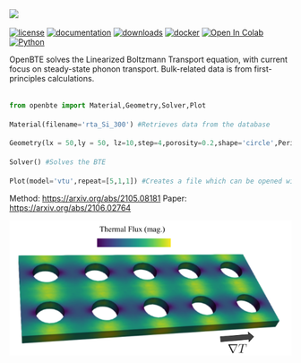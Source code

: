 
<img src="docs/source/_static/openbte_logo.png" width="300">

[![license](https://img.shields.io/github/license/romanodev/openbte)](https://github.com/romanodev/OpenBTE/blob/master/LICENSE)
[![documentation](https://readthedocs.org/projects/pip/badge/?version=latest)](https://openbte.readthedocs.io/en/latest/)
[![downloads](https://img.shields.io/pypi/dm/openbte)](https://pypi.org/project/openbte/)
[![docker](https://img.shields.io/docker/pulls/romanodev/openbte)](https://hub.docker.com/r/romanodev/openbte)
[![Open In Colab](https://colab.research.google.com/assets/colab-badge.svg)](https://colab.research.google.com/drive/18u1ieij2Wn6WEZFN2TmMteYHAJADMdSk?usp=sharing)
[![Python](https://img.shields.io/pypi/pyversions/openbte)](https://www.python.org/)

OpenBTE solves the Linearized Boltzmann Transport equation, with current focus on steady-state phonon transport. Bulk-related data is from first-principles calculations.

```python

from openbte import Material,Geometry,Solver,Plot

Material(filename='rta_Si_300') #Retrieves data from the database

Geometry(lx = 50,ly = 50, lz=10,step=4,porosity=0.2,shape='circle',Periodic=[True,True,False]) #Creates the structure

Solver() #Solves the BTE

Plot(model='vtu',repeat=[5,1,1]) #Creates a file which can be opened with Paraview

```

Method: https://arxiv.org/abs/2105.08181
Paper:  https://arxiv.org/abs/2106.02764

![Thermal Flux](bte.png "Thermal Flux")












